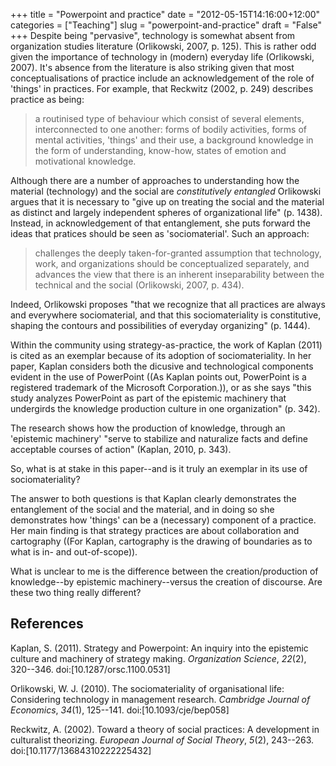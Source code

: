 +++
title = "Powerpoint and practice"
date = "2012-05-15T14:16:00+12:00"
categories = ["Teaching"]
slug = "powerpoint-and-practice"
draft = "False"
+++
Despite being "pervasive", technology is somewhat absent from
organization studies literature (Orlikowski, 2007, p. 125). This is
rather odd given the importance of technology in (modern) everyday life
(Orlikowski, 2007). It's absence from the literature is also striking
given that most conceptualisations of practice include an
acknowledgement of the role of 'things' in practices. For example, that
Reckwitz (2002, p. 249) describes practice as being:

> a routinised type of behaviour which consist of several elements,
> interconnected to one another: forms of bodily activities, forms of
> mental activities, 'things' and their use, a background knowledge in
> the form of understanding, know-how, states of emotion and
> motivational knowledge.

Although there are a number of approaches to understanding how the
material (technology) and the social are _constitutively entangled_
Orlikowski argues that it is necessary to "give up on treating the
social and the material as distinct and largely independent spheres of
organizational life" (p. 1438). Instead, in acknowledgement of that
entanglement, she puts forward the ideas that pratices should be seen
as 'sociomaterial'. Such an approach:

> challenges the deeply taken-for-granted assumption that technology,
> work, and organizations should be conceptualized separately, and
> advances the view that there is an inherent inseparability between the
> technical and the social (Orlikowski, 2007, p. 434).

Indeed, Orlikowski proposes "that we recognize that all practices are
always and everywhere sociomaterial, and that this sociomateriality is
constitutive, shaping the contours and possibilities of everyday
organizing" (p. 1444).

Within the community using strategy-as-practice, the work of Kaplan
(2011) is cited as an exemplar because of its adoption of
sociomateriality. In her paper, Kaplan considers both the dicusive and
technological components evident in the use of PowerPoint ((As Kaplan
points out, PowerPoint is a registered trademark of the Microsoft
Corporation.)), or as she says "this study analyzes PowerPoint as part
of the epistemic machinery that undergirds the knowledge production
culture in one organization" (p. 342).

The research shows how the production of knowledge, through an
'epistemic machinery' "serve to stabilize and naturalize facts and
define acceptable courses of action" (Kaplan, 2010, p. 343).

So, what is at stake in this paper--and is it truly an exemplar in its
use of sociomateriality?

The answer to both questions is that Kaplan clearly demonstrates the
entanglement of the social and the material, and in doing so she
demonstrates how 'things' can be a (necessary) component of a practice.
Her main finding is that strategy practices are about collaboration and
cartography ((For Kaplan, cartography is the drawing of boundaries as to
what is in- and out-of-scope)).

What is unclear to me is the difference between the creation/production
of knowledge--by epistemic machinery--versus the creation of discourse.
Are these two thing really different?

## References

Kaplan, S. (2011). Strategy and Powerpoint: An inquiry into the
epistemic culture and machinery of strategy making. _Organization
Science_, _22_(2), 320--346.  doi:\[10.1287/orsc.1100.0531\]

Orlikowski, W. J. (2010). The sociomateriality of organisational life:
Considering technology in management research. _Cambridge Journal of
Economics_, _34_(1), 125--141.  doi:\[10.1093/cje/bep058\]

Reckwitz, A. (2002). Toward a theory of social practices: A development
in culturalist theorizing. _European Journal of Social Theory_,
_5_(2), 243--263.  doi:\[10.1177/13684310222225432\]

